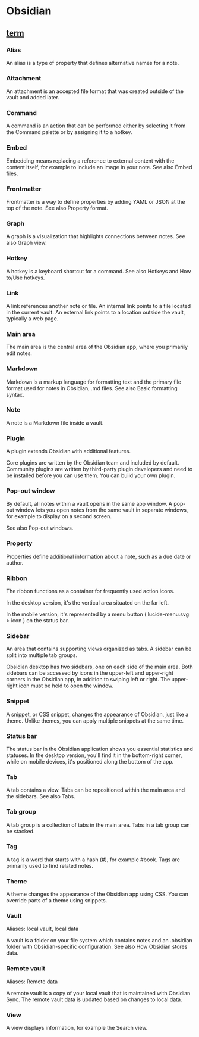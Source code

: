 # Obsidian
## [term](https://help.obsidian.md/Getting+started/Glossary)

### Alias
An alias is a type of property that defines alternative names for a note.

### Attachment
An attachment is an accepted file format that was created outside of the vault and added later.

### Command
A command is an action that can be performed either by selecting it from the Command palette or by assigning it to a hotkey.

### Embed
Embedding means replacing a reference to external content with the content itself, for example to include an image in your note. See also Embed files.

### Frontmatter
Frontmatter is a way to define properties by adding YAML or JSON at the top of the note. See also Property format.

### Graph
A graph is a visualization that highlights connections between notes. See also Graph view.

### Hotkey
A hotkey is a keyboard shortcut for a command. See also Hotkeys and How to/Use hotkeys.

### Link
A link references another note or file. An internal link points to a file located in the current vault. An external link points to a location outside the vault, typically a web page.

### Main area
The main area is the central area of the Obsidian app, where you primarily edit notes.

### Markdown
Markdown is a markup language for formatting text and the primary file format used for notes in Obsidian, .md files. See also Basic formatting syntax.

### Note
A note is a Markdown file inside a vault.

### Plugin
A plugin extends Obsidian with additional features.

Core plugins are written by the Obsidian team and included by default.
Community plugins are written by third-party plugin developers and need to be installed before you can use them.
You can build your own plugin.

### Pop-out window
By default, all notes within a vault opens in the same app window. A pop-out window lets you open notes from the same vault in separate windows, for example to display on a second screen.

See also Pop-out windows.

### Property
Properties define additional information about a note, such as a due date or author.

### Ribbon
The ribbon functions as a container for frequently used action icons.

In the desktop version, it's the vertical area situated on the far left.

In the mobile version, it's represented by a menu button ( lucide-menu.svg > icon ) on the status bar.

### Sidebar
An area that contains supporting views organized as tabs. A sidebar can be split into multiple tab groups.

Obsidian desktop has two sidebars, one on each side of the main area. Both sidebars can be accessed by icons in the upper-left and upper-right corners in the Obsidian app, in addition to swiping left or right. The upper-right icon must be held to open the window.

### Snippet
A snippet, or CSS snippet, changes the appearance of Obsidian, just like a theme. Unlike themes, you can apply multiple snippets at the same time.

### Status bar
The status bar in the Obsidian application shows you essential statistics and statuses. In the desktop version, you'll find it in the bottom-right corner, while on mobile devices, it's positioned along the bottom of the app.

### Tab
A tab contains a view. Tabs can be repositioned within the main area and the sidebars. See also Tabs.

### Tab group
A tab group is a collection of tabs in the main area. Tabs in a tab group can be stacked.

### Tag
A tag is a word that starts with a hash (#), for example #book. Tags are primarily used to find related notes.

### Theme
A theme changes the appearance of the Obsidian app using CSS. You can override parts of a theme using snippets.

### Vault
Aliases: local vault, local data

A vault is a folder on your file system which contains notes and an .obsidian folder with Obsidian-specific configuration. See also How Obsidian stores data.

### Remote vault
Aliases: Remote data

A remote vault is a copy of your local vault that is maintained with Obsidian Sync. The remote vault data is updated based on changes to local data.

### View
A view displays information, for example the Search view.

